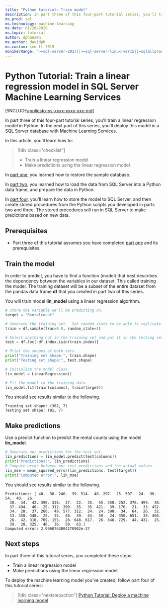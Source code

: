 ```yaml
---
title: "Python tutorial: Train model"
description: In part three of this four-part tutorial series, you'll train a linear regression model in Python to predict ski rentals in SQL Server Machine Learning Services. 
ms.prod: sql
ms.technology: machine-learning
ms.date: 01/20/2020
ms.topic: tutorial
author: dphansen
ms.author: davidph
ms.custom: seo-lt-2019
monikerRange: ">=sql-server-2017||>=sql-server-linux-ver15||=sqlallproducts-allversions"
---
```

# Python Tutorial: Train a linear regression model in SQL Server Machine Learning Services
[!INCLUDE[appliesto-ss-xxxx-xxxx-xxx-md](../../includes/appliesto-ss-xxxx-xxxx-xxx-md.md)]

In part three of this four-part tutorial series, you'll train a linear regression model in Python. In the next part of this series, you'll deploy this model in a SQL Server database with Machine Learning Services.

In this article, you'll learn how to:

> [!div class="checklist"]
> * Train a linear regression model
> * Make predictions using the linear regression model

In [part one](python-ski-rental-linear-regression.md), you learned how to restore the sample database.

In [part two](python-ski-rental-linear-regression-prepare-data.md), you learned how to load the data from SQL Server into a Python data frame, and prepare the data in Python.

In [part four](python-ski-rental-linear-regression-deploy-model.md), you'll learn how to store the model to SQL Server, and then create stored procedures from the Python scripts you developed in parts two and three. The stored procedures will run in SQL Server to make predictions based on new data.

## Prerequisites

* Part three of this tutorial assumes you have completed [part one](python-ski-rental-linear-regression.md) and its prerequisites.

## Train the model

In order to predict, you have to find a function (model) that best describes the dependency between the variables in our dataset. This called training the model. The training dataset will be a subset of the entire dataset from the pandas data frame **df** that you created in part two of this series.

You will train model **lin_model** using a linear regression algorithm.

```python
# Store the variable we'll be predicting on.
target = "Rentalcount"

# Generate the training set.  Set random_state to be able to replicate results.
train = df.sample(frac=0.8, random_state=1)

# Select anything not in the training set and put it in the testing set.
test = df.loc[~df.index.isin(train.index)]

# Print the shapes of both sets.
print("Training set shape:", train.shape)
print("Testing set shape:", test.shape)

# Initialize the model class.
lin_model = LinearRegression()

# Fit the model to the training data.
lin_model.fit(train[columns], train[target])
```

You should see results similar to the following.

```results
Training set shape: (362, 7)
Testing set shape: (91, 7)
```

## Make predictions

Use a predict function to predict the rental counts using the model **lin_model**.

```python
# Generate our predictions for the test set.
lin_predictions = lin_model.predict(test[columns])
print("Predictions:", lin_predictions)
# Compute error between our test predictions and the actual values.
lin_mse = mean_squared_error(lin_predictions, test[target])
print("Computed error:", lin_mse)
```

You should see results similar to the following.

```results
Predictions: [ 40.  38. 240.  39. 514.  48. 297.  25. 507.  24.  30.  54.  40.  26.
  30.  34.  42. 390. 336.  37.  22.  35.  55. 350. 252. 370. 499.  48.
  37. 494.  46.  25. 312. 390.  35.  35. 421.  39. 176.  21.  33. 452.
  34.  28.  37. 260.  49. 577. 312.  24.  24. 390.  34.  64.  26.  32.
  33. 358. 348.  25.  35.  48.  39.  44.  58.  24. 350. 651.  38. 468.
  26.  42. 310. 709. 155.  26. 648. 617.  26. 846. 729.  44. 432.  25.
  39.  28. 325.  46.  36.  50.  63.]
Computed error: 2.9960763804270902e-27
```

## Next steps

In part three of this tutorial series, you completed these steps:

* Train a linear regression model
* Make predictions using the linear regression model

To deploy the machine learning model you've created, follow part four of this tutorial series:

> [!div class="nextstepaction"]
> [Python Tutorial: Deploy a machine learning model](python-ski-rental-linear-regression-deploy-model.md)